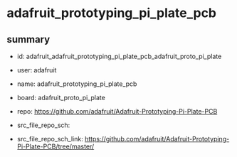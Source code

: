 # adafruit_prototyping_pi_plate_pcb
 
## summary 
* id: adafruit_adafruit_prototyping_pi_plate_pcb_adafruit_proto_pi_plate
* user: adafruit
* name: adafruit_prototyping_pi_plate_pcb
* board: adafruit_proto_pi_plate
* repo: https://github.com/adafruit/Adafruit-Prototyping-Pi-Plate-PCB



* src_file_repo_sch: 
* src_file_repo_sch_link: https://github.com/adafruit/Adafruit-Prototyping-Pi-Plate-PCB/tree/master/






